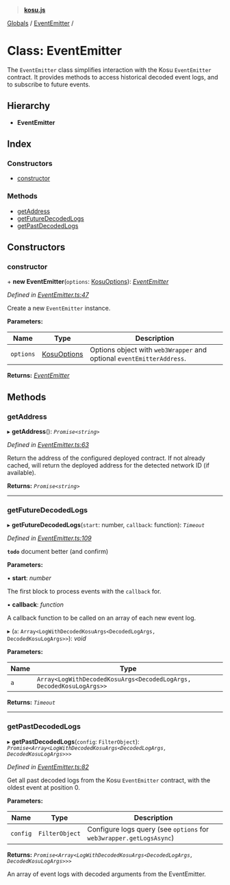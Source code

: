 > **[kosu.js](../README.md)**

[Globals](../globals.md) / [EventEmitter](eventemitter.md) /

# Class: EventEmitter

The `EventEmitter` class simplifies interaction with the Kosu `EventEmitter`
contract. It provides methods to access historical decoded event logs, and
to subscribe to future events.

## Hierarchy

-   **EventEmitter**

## Index

### Constructors

-   [constructor](eventemitter.md#constructor)

### Methods

-   [getAddress](eventemitter.md#getaddress)
-   [getFutureDecodedLogs](eventemitter.md#getfuturedecodedlogs)
-   [getPastDecodedLogs](eventemitter.md#getpastdecodedlogs)

## Constructors

### constructor

\+ **new EventEmitter**(`options`: [KosuOptions](../interfaces/kosuoptions.md)): _[EventEmitter](eventemitter.md)_

_Defined in [EventEmitter.ts:47](https://github.com/ParadigmFoundation/kosu-monorepo/blob/4048650/packages/kosu.js/src/EventEmitter.ts#L47)_

Create a new `EventEmitter` instance.

**Parameters:**

| Name      | Type                                        | Description                                                           |
| --------- | ------------------------------------------- | --------------------------------------------------------------------- |
| `options` | [KosuOptions](../interfaces/kosuoptions.md) | Options object with `web3Wrapper` and optional `eventEmitterAddress`. |

**Returns:** _[EventEmitter](eventemitter.md)_

## Methods

### getAddress

▸ **getAddress**(): _`Promise<string>`_

_Defined in [EventEmitter.ts:63](https://github.com/ParadigmFoundation/kosu-monorepo/blob/4048650/packages/kosu.js/src/EventEmitter.ts#L63)_

Return the address of the configured deployed contract. If not already cached,
will return the deployed address for the detected network ID (if available).

**Returns:** _`Promise<string>`_

---

### getFutureDecodedLogs

▸ **getFutureDecodedLogs**(`start`: number, `callback`: function): _`Timeout`_

_Defined in [EventEmitter.ts:109](https://github.com/ParadigmFoundation/kosu-monorepo/blob/4048650/packages/kosu.js/src/EventEmitter.ts#L109)_

**`todo`** document better (and confirm)

**Parameters:**

▪ **start**: _number_

The first block to process events with the `callback` for.

▪ **callback**: _function_

A callback function to be called on an array of each new event log.

▸ (`a`: `Array<LogWithDecodedKosuArgs<DecodedLogArgs, DecodedKosuLogArgs>>`): _void_

**Parameters:**

| Name | Type                                                                |
| ---- | ------------------------------------------------------------------- |
| `a`  | `Array<LogWithDecodedKosuArgs<DecodedLogArgs, DecodedKosuLogArgs>>` |

**Returns:** _`Timeout`_

---

### getPastDecodedLogs

▸ **getPastDecodedLogs**(`config`: `FilterObject`): _`Promise<Array<LogWithDecodedKosuArgs<DecodedLogArgs, DecodedKosuLogArgs>>>`_

_Defined in [EventEmitter.ts:82](https://github.com/ParadigmFoundation/kosu-monorepo/blob/4048650/packages/kosu.js/src/EventEmitter.ts#L82)_

Get all past decoded logs from the Kosu `EventEmitter` contract, with the
oldest event at position 0.

**Parameters:**

| Name     | Type           | Description                                                         |
| -------- | -------------- | ------------------------------------------------------------------- |
| `config` | `FilterObject` | Configure logs query (see `options` for `web3wrapper.getLogsAsync`) |

**Returns:** _`Promise<Array<LogWithDecodedKosuArgs<DecodedLogArgs, DecodedKosuLogArgs>>>`_

An array of event logs with decoded arguments from the EventEmitter.
